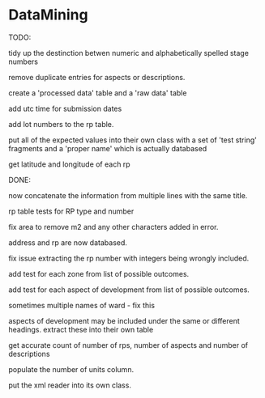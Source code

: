 # DataMining

TODO:

tidy up the destinction betwen numeric and alphabetically spelled stage numbers

remove duplicate entries for aspects or descriptions. 

create a 'processed data' table and a 'raw data' table

add utc time for submission dates

add lot numbers to the rp table.

put all of the expected values into their own class with a set of 'test string' fragments and a 'proper name' which is actually databased

get latitude and longitude of each rp


DONE: 

now concatenate the information from multiple lines with the same title.

rp table tests for RP type and number

fix area to remove m2 and any other characters added in error. 

address and rp are now databased. 

fix issue extracting the rp number with integers being wrongly included. 

add test for each zone from list of possible outcomes. 

add test for each aspect of development from list of possible outcomes. 

sometimes multiple names of ward - fix this

aspects of development may be included under the same or different headings. extract these into their own table

get accurate count of number of rps, number of aspects and number of descriptions

populate the number of units column. 

put the xml reader into its own class.
